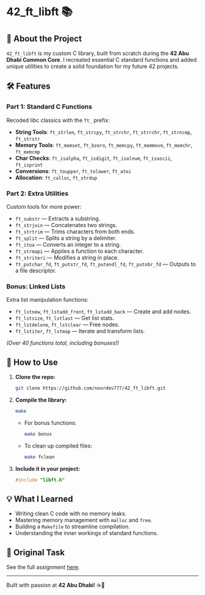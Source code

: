 # 42_ft_libft 📚

## 🌟 About the Project
`42_ft_libft` is my custom C library, built from scratch during the **42 Abu Dhabi Common Core**. I recreated essential C standard functions and added unique utilities to create a solid foundation for my future 42 projects.

## 🛠️ Features

### Part 1: Standard C Functions
Recoded libc classics with the `ft_` prefix:

- **String Tools**: `ft_strlen`, `ft_strcpy`, `ft_strchr`, `ft_strrchr`, `ft_strncmp`, `ft_strstr`  
- **Memory Tools**: `ft_memset`, `ft_bzero`, `ft_memcpy`, `ft_memmove`, `ft_memchr`, `ft_memcmp`  
- **Char Checks**: `ft_isalpha`, `ft_isdigit`, `ft_isalnum`, `ft_isascii`, `ft_isprint`  
- **Conversions**: `ft_toupper`, `ft_tolower`, `ft_atoi`  
- **Allocation**: `ft_calloc`, `ft_strdup`  

### Part 2: Extra Utilities
Custom tools for more power:

- `ft_substr` — Extracts a substring.  
- `ft_strjoin` — Concatenates two strings.  
- `ft_strtrim` — Trims characters from both ends.  
- `ft_split` — Splits a string by a delimiter.  
- `ft_itoa` — Converts an integer to a string.  
- `ft_strmapi` — Applies a function to each character.  
- `ft_striteri` — Modifies a string in place.  
- `ft_putchar_fd`, `ft_putstr_fd`, `ft_putendl_fd`, `ft_putnbr_fd` — Outputs to a file descriptor.  

### Bonus: Linked Lists
Extra list manipulation functions:

- `ft_lstnew`, `ft_lstadd_front`, `ft_lstadd_back` — Create and add nodes.  
- `ft_lstsize`, `ft_lstlast` — Get list stats.  
- `ft_lstdelone`, `ft_lstclear` — Free nodes.  
- `ft_lstiter`, `ft_lstmap` — Iterate and transform lists.  

*(Over 40 functions total, including bonuses!)*

## 🚀 How to Use

1. **Clone the repo:**  
   ```bash
   git clone https://github.com/nourdev777/42_ft_libft.git
   ```

2. **Compile the library:**  
   ```bash
   make
   ```
   - For bonus functions:  
     ```bash
     make bonus
     ```
   - To clean up compiled files:  
     ```bash
     make fclean
     ```

3. **Include it in your project:**  
   ```c
   #include "libft.h"
   ```

## 💡 What I Learned

- Writing clean C code with no memory leaks.  
- Mastering memory management with `malloc` and `free`.  
- Building a `Makefile` to streamline compilation.  
- Understanding the inner workings of standard functions.  

## 📜 Original Task
See the full assignment [here](https://github.com/nourdev777/42_ft_libft/libft_assignment.pdf).

---

Built with passion at **42 Abu Dhabi**! ☕🚀

